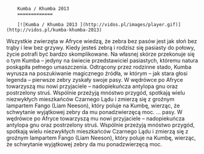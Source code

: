
        Kumba / Khumba 2013 
        =============
        
        [![Kumba / Khumba 2013 ](http://vidos.pl/images/player.gif)](http://vidos.pl/kumba-khumba-2013)
        
        
 Wszystkie zwierzęta w Afryce wiedzą, że zebra bez pasów jest jak słoń bez trąby i lew bez grzywy. Kiedy jesteś zebrą i rodzisz się pasiasty do połowy, życie potrafi być bardzo skomplikowane. Na własnej skórze przekonuje się o tym Kumba – jedyny na świecie przedstawiciel pasiastych, któremu natura poskąpiła pełnego umaszczenia. Odtrącony przez rodzinne stado, Kumba wyrusza na poszukiwanie magicznego źródła, w którym – jak stara głosi legenda – pierwsze zebry zyskały swoje pasy. W wędrówce po Afryce towarzyszą mu nowi przyjaciele – nadopiekuńcza antylopa gnu oraz postrzelony struś. Wspólnie przeżyją mnóstwo przygód, spotkają wielu niezwykłych mieszkańców Czarnego Lądu i zmierzą się z groźnym lampartem Fango (Liam Neeson), który poluje na Kumbę, wierząc, że schwytanie wyjątkowej zebry da mu ponadzwierzęcą moc.   ... pasy. W wędrówce po Afryce towarzyszą mu nowi przyjaciele – nadopiekuńcza antylopa gnu oraz postrzelony struś. Wspólnie przeżyją mnóstwo przygód, spotkają wielu niezwykłych mieszkańców Czarnego Lądu i zmierzą się z groźnym lampartem Fango (Liam Neeson), który poluje na Kumbę, wierząc, że schwytanie wyjątkowej zebry da mu ponadzwierzęcą moc.
    